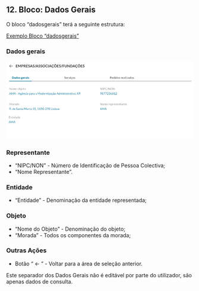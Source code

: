 ## 12.	Bloco: Dados Gerais

O bloco “dadosgerais” terá a seguinte estrutura:

<a href="https://github.com/amagovpt/ePortugal/blob/main/exemplos/DadosGerais.xml" target="_blank">Exemplo Bloco “dadosgerais”</a>

### Dados gerais
![Dados gerais](https://github.com/amagovpt/ePortugal/blob/main/assets/images/dados-gerais.png?raw=true)

### Representante
-	“NIPC/NON” - Número de Identificação de Pessoa Colectiva;
-	“Nome Representante”.
### Entidade
-	“Entidade” - Denominação da entidade representada;
### Objeto
-	“Nome do Objeto” - Denominação do objeto;
-	“Morada” - Todos os componentes da morada;
### Outras Ações
-	Botão “ <-  ” - Voltar para a área de seleção anterior.

Este separador dos Dados Gerais não é editável por parte do utilizador, são apenas dados de consulta.
